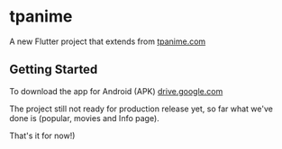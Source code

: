 # tpanime

A new Flutter project that extends from [tpanime.com](https://tpanime.com)

## Getting Started


To download the app for Android (APK) [drive.google.com](https://drive.google.com/file/d/12g1fGRA-ZUeu9NEBgrqFK_i7AxBwAV1T/view?usp=sharing)


The project still not ready for production release yet, 
so far what we've done is (popular, movies and Info page).

That's it for now!)
